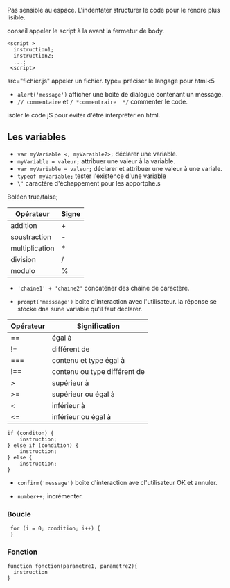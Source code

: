 
Pas sensible au espace.
L'indentater structurer le code pour le rendre plus lisible.

conseil appeler le script à la avant la fermetur de body.
```
<script >
  instruction1;
  instruction2;
  ...;
 <script>
 ```
 
 src="fichier.js" appeler un fichier.
 type= préciser le langage pour html<5
 
* `alert('message')` afficher une boîte de dialogue contenant un message. 
* `// commentaire` et `/ *commentraire  */` commenter le code.

<!--
instruction 
//-->
isoler le code jS pour éviter d'être interpréter en html.

## Les variables

* `var myVariable <, myVaraible2>;` déclarer une variable.
* `myVariable = valeur;` attribuer une valeur à la variable.
* `var myVariable = valeur;` déclarer et attribuer une valeur à une variale.
* `typeof myVariable;` tester l'existence d'une variable
* `\'` caractère d'échappement pour les apportphe.s

Boléen true/false;

| Opérateur | Signe |
|---|---|
| addition | + |
| soustraction | - |
| multiplication | * |
| division | / |
| modulo | % |

* `'chaine1' + 'chaine2'` concaténer des chaine de caractère.

* `prompt('messsage')` boite d'interaction avec l'utilisateur. la réponse se stocke dna sune variable qu'il faut déclarer.


| Opérateur | Signification |
|---|---|
| == | égal à |
| != | différent de |
| === | contenu et type égal à |
| !== | contenu ou type différent de |
| > | supérieur à |
| >= | supérieur ou égal à |
| < | inférieur à | 
| <= | inférieur ou égal à |

```
if (conditon) {
    instruction;
} else if (condition) {
    instruction;
} else {
    instruction;
}
```

* `confirm('message')` boite d'interaction ave cl'utilisateur OK et annuler.

* `number++;` incrémenter.

### Boucle

```
 for (i = 0; condition; i++) {
 }
```

### Fonction

```
function fonction(parametre1, parametre2){
  instruction
}
```
